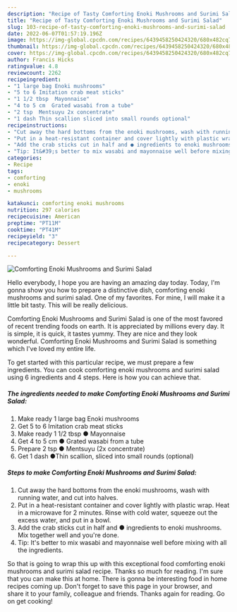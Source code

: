 ```yaml
---
description: "Recipe of Tasty Comforting Enoki Mushrooms and Surimi Salad"
title: "Recipe of Tasty Comforting Enoki Mushrooms and Surimi Salad"
slug: 103-recipe-of-tasty-comforting-enoki-mushrooms-and-surimi-salad
date: 2022-06-07T01:57:19.196Z
image: https://img-global.cpcdn.com/recipes/6439458250424320/680x482cq70/comforting-enoki-mushrooms-and-surimi-salad-recipe-main-photo.jpg
thumbnail: https://img-global.cpcdn.com/recipes/6439458250424320/680x482cq70/comforting-enoki-mushrooms-and-surimi-salad-recipe-main-photo.jpg
cover: https://img-global.cpcdn.com/recipes/6439458250424320/680x482cq70/comforting-enoki-mushrooms-and-surimi-salad-recipe-main-photo.jpg
author: Francis Hicks
ratingvalue: 4.8
reviewcount: 2262
recipeingredient:
- "1 large bag Enoki mushrooms"
- "5 to 6 Imitation crab meat sticks"
- "1 1/2 tbsp  Mayonnaise"
- "4 to 5 cm  Grated wasabi from a tube"
- "2 tsp  Mentsuyu 2x concentrate"
- "1 dash Thin scallion sliced into small rounds optional"
recipeinstructions:
- "Cut away the hard bottoms from the enoki mushrooms, wash with running water, and cut into halves."
- "Put in a heat-resistant container and cover lightly with plastic wrap. Heat in a microwave for 2 minutes. Rinse with cold water, squeeze out the excess water, and put in a bowl."
- "Add the crab sticks cut in half and ● ingredients to enoki mushrooms. Mix together well and you&#39;re done."
- "Tip: It&#39;s better to mix wasabi and mayonnaise well before mixing with all the ingredients."
categories:
- Recipe
tags:
- comforting
- enoki
- mushrooms

katakunci: comforting enoki mushrooms 
nutrition: 297 calories
recipecuisine: American
preptime: "PT11M"
cooktime: "PT41M"
recipeyield: "3"
recipecategory: Dessert

---
```



![Comforting Enoki Mushrooms and Surimi Salad](https://img-global.cpcdn.com/recipes/6439458250424320/680x482cq70/comforting-enoki-mushrooms-and-surimi-salad-recipe-main-photo.jpg)

Hello everybody, I hope you are having an amazing day today. Today, I'm gonna show you how to prepare a distinctive dish, comforting enoki mushrooms and surimi salad. One of my favorites. For mine, I will make it a little bit tasty. This will be really delicious.

Comforting Enoki Mushrooms and Surimi Salad is one of the most favored of recent trending foods on earth. It is appreciated by millions every day. It is simple, it is quick, it tastes yummy. They are nice and they look wonderful. Comforting Enoki Mushrooms and Surimi Salad is something which I've loved my entire life.




To get started with this particular recipe, we must prepare a few ingredients. You can cook comforting enoki mushrooms and surimi salad using 6 ingredients and 4 steps. Here is how you can achieve that.

<!--inarticleads1-->

##### The ingredients needed to make Comforting Enoki Mushrooms and Surimi Salad:

1. Make ready 1 large bag Enoki mushrooms
1. Get 5 to 6 Imitation crab meat sticks
1. Make ready 1 1/2 tbsp ● Mayonnaise
1. Get 4 to 5 cm ● Grated wasabi from a tube
1. Prepare 2 tsp ● Mentsuyu (2x concentrate)
1. Get 1 dash ●Thin scallion, sliced into small rounds (optional)




<!--inarticleads2-->

##### Steps to make Comforting Enoki Mushrooms and Surimi Salad:

1. Cut away the hard bottoms from the enoki mushrooms, wash with running water, and cut into halves.
1. Put in a heat-resistant container and cover lightly with plastic wrap. Heat in a microwave for 2 minutes. Rinse with cold water, squeeze out the excess water, and put in a bowl.
1. Add the crab sticks cut in half and ● ingredients to enoki mushrooms. Mix together well and you&#39;re done.
1. Tip: It&#39;s better to mix wasabi and mayonnaise well before mixing with all the ingredients.




So that is going to wrap this up with this exceptional food comforting enoki mushrooms and surimi salad recipe. Thanks so much for reading. I'm sure that you can make this at home. There is gonna be interesting food in home recipes coming up. Don't forget to save this page in your browser, and share it to your family, colleague and friends. Thanks again for reading. Go on get cooking!
